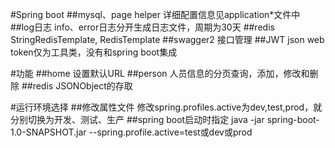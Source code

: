 #Spring boot
##mysql、page helper
详细配置信息见application*文件中
##log日志
info、error日志分开生成日志文件，周期为30天
##redis
StringRedisTemplate, RedisTemplate
##swagger2
接口管理
##JWT
json web token仅为工具类，没有和spring boot集成

#功能
##home
设置默认URL
##person
人员信息的分页查询，添加，修改和删除
##redis
JSONObject的存取

#运行环境选择
##修改属性文件
修改spring.profiles.active为dev,test,prod，就分别切换为开发、测试、生产
##spring boot启动时指定
java -jar spring-boot-1.0-SNAPSHOT.jar --spring.profile.active=test或dev或prod